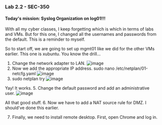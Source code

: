 ### Lab 2.2 - SEC-350

#### Today's mission: Syslog Organization on log01!!!

With all my cyber classes, I keep forgetting which is which in terms of labs and VMs. But for this one, I changed all the usernames and passwords from the default. This is a reminder to myself.

So to start off, we are going to set up mgmt01 like we did for the other VMs earlier. This one is xubuntu. You know the drill...
1. Change the network adapter to LAN.
![image](https://github.com/user-attachments/assets/e5361029-7fdf-4e18-a7f1-908c7a5e3310)
2. Now we add the appropriate IP address. sudo nano /etc/netplan/01-netcfg.yaml
![image](https://github.com/user-attachments/assets/f9f3ce18-7c5f-4d8d-afb2-21d768d26509)
3. sudo netplan try
![image](https://github.com/user-attachments/assets/a3fff228-908a-4569-a2e9-b2332fc5b30d)

Yay! It works.
5. Change the default password and add an administrative user.
![image](https://github.com/user-attachments/assets/652d9679-cfbe-44b8-b04a-d4636f36e832)

All that good stuff.
6. Now we have to add a NAT source rule for DMZ. I should've done this earlier.

7. Finally, we need to install remote desktop. First, open Chrome and log in.
